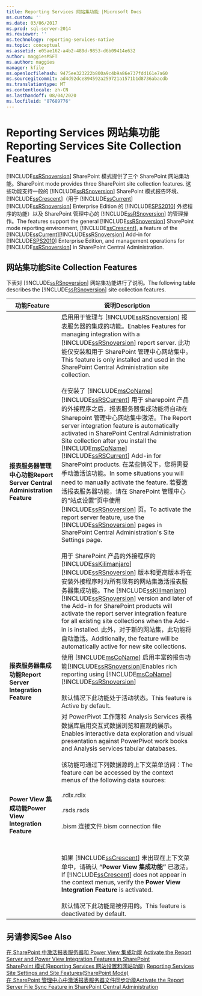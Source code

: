 ```yaml
---
title: Reporting Services 网站集功能 |Microsoft Docs
ms.custom: ''
ms.date: 03/06/2017
ms.prod: sql-server-2014
ms.reviewer: ''
ms.technology: reporting-services-native
ms.topic: conceptual
ms.assetid: e05ae162-a4b2-489d-9853-d6b09414e632
author: maggiesMSFT
ms.author: maggies
manager: kfile
ms.openlocfilehash: 9475ee323222b800a9c4b9a86e737fdd161e7a60
ms.sourcegitcommit: ad4d92dce894592a259721a1571b1d8736abacdb
ms.translationtype: MT
ms.contentlocale: zh-CN
ms.lasthandoff: 08/04/2020
ms.locfileid: "87689776"
---
```

# <a name="reporting-services-site-collection-features"></a><span data-ttu-id="c05fb-102">Reporting Services 网站集功能</span><span class="sxs-lookup"><span data-stu-id="c05fb-102">Reporting Services Site Collection Features</span></span>
  [!INCLUDE[ssRSnoversion](../includes/ssrsnoversion-md.md)] <span data-ttu-id="c05fb-103">SharePoint 模式提供了三个 SharePoint 网站集功能。</span><span class="sxs-lookup"><span data-stu-id="c05fb-103">SharePoint mode provides three SharePoint site collection features.</span></span> <span data-ttu-id="c05fb-104">这些功能支持一般的 [!INCLUDE[ssRSnoversion](../includes/ssrsnoversion-md.md)] SharePoint 模式报告环境、 [!INCLUDE[ssCrescent](../includes/sscrescent-md.md)]（用于 [!INCLUDE[ssCurrent](../includes/sscurrent-md.md)][!INCLUDE[ssRSnoversion](../includes/ssrsnoversion-md.md)] Enterprise Edition 的 [!INCLUDE[SPS2010](../includes/sps2010-md.md)] 外接程序的功能）以及 SharePoint 管理中心的 [!INCLUDE[ssRSnoversion](../includes/ssrsnoversion-md.md)] 的管理操作。</span><span class="sxs-lookup"><span data-stu-id="c05fb-104">The features support the general [!INCLUDE[ssRSnoversion](../includes/ssrsnoversion-md.md)] SharePoint mode reporting environment, [!INCLUDE[ssCrescent](../includes/sscrescent-md.md)], a feature of the [!INCLUDE[ssCurrent](../includes/sscurrent-md.md)][!INCLUDE[ssRSnoversion](../includes/ssrsnoversion-md.md)] Add-in for [!INCLUDE[SPS2010](../includes/sps2010-md.md)] Enterprise Edition, and management operations for [!INCLUDE[ssRSnoversion](../includes/ssrsnoversion-md.md)] in SharePoint Central Administration.</span></span>  
  
## <a name="site-collection-features"></a><span data-ttu-id="c05fb-105">网站集功能</span><span class="sxs-lookup"><span data-stu-id="c05fb-105">Site Collection Features</span></span>  
 <span data-ttu-id="c05fb-106">下表对 [!INCLUDE[ssRSnoversion](../includes/ssrsnoversion-md.md)] 网站集功能进行了说明。</span><span class="sxs-lookup"><span data-stu-id="c05fb-106">The following table describes the [!INCLUDE[ssRSnoversion](../includes/ssrsnoversion-md.md)] site collection features.</span></span>  
  
|<span data-ttu-id="c05fb-107">功能</span><span class="sxs-lookup"><span data-stu-id="c05fb-107">Feature</span></span>|<span data-ttu-id="c05fb-108">说明</span><span class="sxs-lookup"><span data-stu-id="c05fb-108">Description</span></span>|  
|-------------|-----------------|  
|<span data-ttu-id="c05fb-109">**报表服务器管理中心功能**</span><span class="sxs-lookup"><span data-stu-id="c05fb-109">**Report Server Central Administration Feature**</span></span>|<span data-ttu-id="c05fb-110">启用用于管理与 [!INCLUDE[ssRSnoversion](../includes/ssrsnoversion-md.md)] 报表服务器的集成的功能。</span><span class="sxs-lookup"><span data-stu-id="c05fb-110">Enables Features for managing integration with a [!INCLUDE[ssRSnoversion](../includes/ssrsnoversion-md.md)] report server.</span></span> <span data-ttu-id="c05fb-111">此功能仅安装和用于 SharePoint 管理中心网站集中。</span><span class="sxs-lookup"><span data-stu-id="c05fb-111">This feature is only installed and used in the SharePoint Central Administration site collection.</span></span><br /><br /> <span data-ttu-id="c05fb-112">在安装了 [!INCLUDE[msCoName](../includes/msconame-md.md)] [!INCLUDE[ssRSCurrent](../includes/ssrscurrent-md.md)] 用于 sharepoint 产品的外接程序之后，报表服务器集成功能将自动在 Sharepoint 管理中心网站集中激活。</span><span class="sxs-lookup"><span data-stu-id="c05fb-112">The Report server integration feature is automatically activated in SharePoint Central Administration Site collection after you install the [!INCLUDE[msCoName](../includes/msconame-md.md)] [!INCLUDE[ssRSCurrent](../includes/ssrscurrent-md.md)] Add-in for SharePoint products.</span></span> <span data-ttu-id="c05fb-113">在某些情况下，您将需要手动激活该功能。</span><span class="sxs-lookup"><span data-stu-id="c05fb-113">In some situations you will need to manually activate the feature.</span></span> <span data-ttu-id="c05fb-114">若要激活报表服务器功能，请在 SharePoint 管理中心的“站点设置”页中使用 [!INCLUDE[ssRSnoversion](../includes/ssrsnoversion-md.md)] 页。</span><span class="sxs-lookup"><span data-stu-id="c05fb-114">To activate the report server feature, use the [!INCLUDE[ssRSnoversion](../includes/ssrsnoversion-md.md)] pages in SharePoint Central Administration's Site Settings page.</span></span><br /><br /> <span data-ttu-id="c05fb-115">用于 SharePoint 产品的外接程序的 [!INCLUDE[ssKilimanjaro](../includes/sskilimanjaro-md.md)][!INCLUDE[ssRSnoversion](../includes/ssrsnoversion-md.md)] 版本和更高版本将在安装外接程序时为所有现有的网站集激活报表服务器集成功能。</span><span class="sxs-lookup"><span data-stu-id="c05fb-115">The [!INCLUDE[ssKilimanjaro](../includes/sskilimanjaro-md.md)][!INCLUDE[ssRSnoversion](../includes/ssrsnoversion-md.md)] version and later of the Add-in for SharePoint products will activate the report server integration feature for all existing site collections when the Add-in is installed.</span></span> <span data-ttu-id="c05fb-116">此外，对于新的网站集，此功能将自动激活。</span><span class="sxs-lookup"><span data-stu-id="c05fb-116">Additionally, the feature will be automatically active for new site collections.</span></span>|  
|<span data-ttu-id="c05fb-117">**报表服务器集成功能**</span><span class="sxs-lookup"><span data-stu-id="c05fb-117">**Report Server Integration Feature**</span></span>|<span data-ttu-id="c05fb-118">使用 [!INCLUDE[msCoName](../includes/msconame-md.md)] 启用丰富的报告功能[!INCLUDE[ssRSnoversion](../includes/ssrsnoversion-md.md)]</span><span class="sxs-lookup"><span data-stu-id="c05fb-118">Enables rich reporting using [!INCLUDE[msCoName](../includes/msconame-md.md)] [!INCLUDE[ssRSnoversion](../includes/ssrsnoversion-md.md)]</span></span><br /><br /> <span data-ttu-id="c05fb-119">默认情况下此功能处于活动状态。</span><span class="sxs-lookup"><span data-stu-id="c05fb-119">This feature is Active by default.</span></span>|  
|<span data-ttu-id="c05fb-120">**Power View 集成功能**</span><span class="sxs-lookup"><span data-stu-id="c05fb-120">**Power View Integration Feature**</span></span>|<span data-ttu-id="c05fb-121">对 PowerPivot 工作簿和 Analysis Services 表格数据库启用交互式数据浏览和直观的展示。</span><span class="sxs-lookup"><span data-stu-id="c05fb-121">Enables interactive data exploration and visual presentation against PowerPivot work books and Analysis services tabular databases.</span></span><br /><br /> <span data-ttu-id="c05fb-122">该功能可通过下列数据源的上下文菜单访问：</span><span class="sxs-lookup"><span data-stu-id="c05fb-122">The feature can be accessed by the context menus of the following data sources:</span></span><br /><br /> <span data-ttu-id="c05fb-123">.rdlx</span><span class="sxs-lookup"><span data-stu-id="c05fb-123">.rdlx</span></span><br /><br /> <span data-ttu-id="c05fb-124">.rsds</span><span class="sxs-lookup"><span data-stu-id="c05fb-124">.rsds</span></span><br /><br /> <span data-ttu-id="c05fb-125">.bism 连接文件</span><span class="sxs-lookup"><span data-stu-id="c05fb-125">.bism connection file</span></span><br /><br /> <br /><br /> <span data-ttu-id="c05fb-126">如果 [!INCLUDE[ssCrescent](../includes/sscrescent-md.md)] 未出现在上下文菜单中，请确认 **“Power View 集成功能”** 已激活。</span><span class="sxs-lookup"><span data-stu-id="c05fb-126">If [!INCLUDE[ssCrescent](../includes/sscrescent-md.md)] does not appear in the context menus, verify the **Power View Integration Feature** is activated.</span></span><br /><br /> <span data-ttu-id="c05fb-127">默认情况下此功能是被停用的。</span><span class="sxs-lookup"><span data-stu-id="c05fb-127">This feature is deactivated by default.</span></span>|  
  
## <a name="see-also"></a><span data-ttu-id="c05fb-128">另请参阅</span><span class="sxs-lookup"><span data-stu-id="c05fb-128">See Also</span></span>  
 <span data-ttu-id="c05fb-129">[在 SharePoint 中激活报表服务器和 Power View 集成功能](activate-the-report-server-and-power-view-integration-features-in-sharepoint.md) </span><span class="sxs-lookup"><span data-stu-id="c05fb-129">[Activate the Report Server and Power View Integration Features in SharePoint](activate-the-report-server-and-power-view-integration-features-in-sharepoint.md) </span></span>  
 <span data-ttu-id="c05fb-130">[SharePoint 模式&#40;Reporting Services 网站设置和网站功能&#41;](../../2014/reporting-services/reporting-services-site-settings-and-site-features-sharepoint-mode.md) </span><span class="sxs-lookup"><span data-stu-id="c05fb-130">[Reporting Services Site Settings and Site Features&#40;SharePoint Mode&#41;](../../2014/reporting-services/reporting-services-site-settings-and-site-features-sharepoint-mode.md) </span></span>  
 [<span data-ttu-id="c05fb-131">在 SharePoint 管理中心中激活报表服务器文件同步功能</span><span class="sxs-lookup"><span data-stu-id="c05fb-131">Activate the Report Server File Sync Feature in SharePoint Central Administration</span></span>](../../2014/reporting-services/activate-report-server-file-sync-feature-sharepoint-central-administration.md)  
  
  
